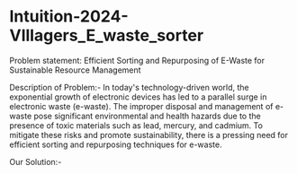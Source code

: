 # Intuition-2024-VIllagers_E_waste_sorter

Problem statement: Efficient Sorting and Repurposing of E-Waste for Sustainable Resource Management

Description of Problem:-
In today's technology-driven world, the exponential growth of electronic devices has led to a parallel surge in electronic waste (e-waste). The improper disposal and management of e-waste pose significant environmental and health hazards due to the presence of toxic materials such as lead, mercury, and cadmium. To mitigate these risks and promote sustainability, there is a pressing need for efficient sorting and repurposing techniques for e-waste.

Our Solution:-
